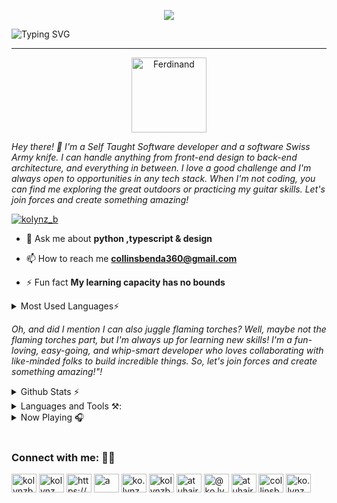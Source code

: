 <p align="center">
<img src="https://github-widgetbox.vercel.app/api/profile?username=kolynzb&data=followers,repositories,stars,commits&theme=nautilus">
</p>

<p align="center">

![Typing SVG](https://readme-typing-svg.herokuapp.com?font=Fira+Code&weight=200&size=25&pause=3000&color=FFFFFF&center=true&width=500&lines=Hi+%F0%9F%91%8B%2C+I'm+Atuhaire+Collins+Benda)

</p>
<hr />

<figure style="display: flex; align-items:center; justify-content:center; width:100%; margin: 0 auto;"  align="center">
<img src="https://user-images.githubusercontent.com/45392987/219710714-ae326402-abb6-49b5-9db0-09a1f4c521a5.gif" alt="Ferdinand" width="120"  />
</figure>

<p align="left"><i>Hey there! 👋 I'm a Self Taught Software developer and a software Swiss Army knife. I can handle anything from front-end design to back-end architecture, and everything in between. I love a good challenge and I'm always open to opportunities in any tech stack. When I'm not coding, you can find me exploring the great outdoors or practicing my guitar skills. Let's join forces and create something amazing!</i></p>

<p align="left"> <a href="https://twitter.com/kolynz_b" target="blank"><img src="https://img.shields.io/twitter/follow/kolynz_b?logo=twitter&style=for-the-badge" alt="kolynz_b" /></a> </p>

- 💬 Ask me about **python ,typescript & design**

- 📫 How to reach me **collinsbenda360@gmail.com**

- ⚡ Fun fact **My learning capacity has no bounds**

<details>
  <summary>Most Used Languages⚡</summary>
  
<img src="https://github-readme-stats.vercel.app/api/top-langs/?username=kolynzb&layout=compact&theme=gotham&hide=jupyter%20notebook,c,scss&langs_count=10%22%20width=%22250%22%20alt=%22Python%22%20style=%22vertical-align:top;%20margin:4px;%20width:100%%22">
</details>

<p align="left"><i>
Oh, and did I mention I can also juggle flaming torches? Well, maybe not the flaming torches part, but I'm always up for learning new skills!
I'm a fun-loving, easy-going, and whip-smart developer who loves collaborating with like-minded folks to build incredible things. So, let's join forces and create something amazing!"!
</i>
</p>

<details>
  <summary>Github Stats ⚡</summary>
  
| ![Kolynzb github stats](https://github-readme-stats.vercel.app/api?username=kolynzb&show_icons=true&theme=github_dark)              | ![Kolynzb GitHub Streak](https://github-readme-streak-stats.herokuapp.com/?user=kolynzb&theme=github_dark)                                                                                                          |
| ----------------------------------------------------------------------------------------------------------------------------------- | ------------------------------------------------------------------------------------------------------------------------------------------------------------------------------------------------------------------- |
| ![Top Langs](https://github-readme-stats.vercel.app/api/top-langs/?username=kolynzb&langs_count=8&theme=github_dark&layout=compact) | ![Github Stars](https://github-readme-stats.vercel.app/api?username=kolynzb&show_icons=true&locale=en&count_private=true&hide_rank=true&custom_title=My%20GitHub%20Stats&disable_animations=true&theme=github_dark) |
| ![](https://github-profile-summary-cards.vercel.app/api/cards/repos-per-language?username=kolynzb&theme=github_dark)                | ![](https://github-profile-summary-cards.vercel.app/api/cards/most-commit-language?username=kolynzb&theme=github_dark)                                                                                          |

![](http://github-profile-summary-cards.vercel.app/api/cards/profile-details?username=kolynzb&theme=github_dark)

</details>

<details>
  <summary>Languages and Tools ⚒️:</summary>
  
[![My Skills](https://skillicons.dev/icons?i=git,html,css,sass,tailwind,java,ts,nodejs,django,aws,azure,nextjs,pug,react,vue,flutter,ableton,bash,firebase,ai,py,ps,md,jest,mongodb,postgres,redis,rust,threejs,postman,figma&perline=12)](https://skillicons.dev)
  
</details>

<details>
  <summary>Now Playing 🎧</summary>
  
[![spotify-github-profile](https://spotify-github-profile.vercel.app/api/view?uid=31z332qz23yt5ma5twvztrjvztgu&cover_image=true&theme=novatorem&show_offline=false&background_color=121212&interchange=false&bar_color=53b14f&bar_color_cover=false)]()
  
</details>

<br/>
<h3>Connect with me: ✌🏿</h3>
  
<p align="left">
<a href="https://dev.to/kolynzb" target="blank"><img align="center" src="https://raw.githubusercontent.com/rahuldkjain/github-profile-readme-generator/master/src/images/icons/Social/devto.svg" alt="kolynzb" height="30" width="40" /></a>
<a href="https://twitter.com/kolynz_b" target="blank"><img align="center" src="https://raw.githubusercontent.com/rahuldkjain/github-profile-readme-generator/master/src/images/icons/Social/twitter.svg" alt="kolynz_b" height="30" width="40" /></a>
<a href="https://www.linkedin.com/in/atuhairecollins/" target="blank"><img align="center" src="https://raw.githubusercontent.com/rahuldkjain/github-profile-readme-generator/master/src/images/icons/Social/linked-in-alt.svg" alt="https://www.linkedin.com/in/atuhaire-collins-71a458218/" height="30" width="40" /></a>
<a href="https://fb.com/a" target="blank"><img align="center" src="https://raw.githubusercontent.com/rahuldkjain/github-profile-readme-generator/master/src/images/icons/Social/facebook.svg" alt="a" height="30" width="40" /></a>
<a href="https://instagram.com/ko.lynz_b" target="blank"><img align="center" src="https://raw.githubusercontent.com/rahuldkjain/github-profile-readme-generator/master/src/images/icons/Social/instagram.svg" alt="ko.lynz_b" height="30" width="40" /></a>
<a href="https://dribbble.com/kolynzb" target="blank"><img align="center" src="https://raw.githubusercontent.com/rahuldkjain/github-profile-readme-generator/master/src/images/icons/Social/dribbble.svg" alt="kolynzb" height="30" width="40" /></a>
<a href="https://www.behance.net/atuhairecollins" target="blank"><img align="center" src="https://raw.githubusercontent.com/rahuldkjain/github-profile-readme-generator/master/src/images/icons/Social/behance.svg" alt="atuhairecollins" height="30" width="40" /></a>
<a href="https://medium.com/@ko.lynzb" target="blank"><img align="center" src="https://raw.githubusercontent.com/rahuldkjain/github-profile-readme-generator/master/src/images/icons/Social/medium.svg" alt="@ko.lynzb" height="30" width="40" /></a>
<a href="https://www.youtube.com/c/atuhaire collins" target="blank"><img align="center" src="https://raw.githubusercontent.com/rahuldkjain/github-profile-readme-generator/master/src/images/icons/Social/youtube.svg" alt="atuhaire collins" height="30" width="40" /></a>
<a href="https://www.hackerrank.com/collinsbenda360" target="blank"><img align="center" src="https://raw.githubusercontent.com/rahuldkjain/github-profile-readme-generator/master/src/images/icons/Social/hackerrank.svg" alt="collinsbenda360" height="30" width="40" /></a>
<a href="https://discord.gg/ko.lynz_b#3910" target="blank"><img align="center" src="https://raw.githubusercontent.com/rahuldkjain/github-profile-readme-generator/master/src/images/icons/Social/discord.svg" alt="ko.lynz_b#3910" height="30" width="40" /></a>
</p>
